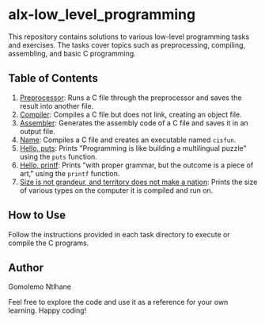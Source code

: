 # alx-low_level_programming

This repository contains solutions to various low-level programming tasks and exercises. The tasks cover topics such as preprocessing, compiling, assembling, and basic C programming.

## Table of Contents

1. [Preprocessor](alx-low_level_programming/0x00-hello_world/0-preprocessor): Runs a C file through the preprocessor and saves the result into another file.
2. [Compiler](./0x00-hello_world/1-compiler): Compiles a C file but does not link, creating an object file.
3. [Assembler](./0x00-hello_world/2-assembler): Generates the assembly code of a C file and saves it in an output file.
4. [Name](./0x00-hello_world/3-name): Compiles a C file and creates an executable named `cisfun`.
5. [Hello, puts](./0x00-hello_world/4-puts.c): Prints "Programming is like building a multilingual puzzle" using the `puts` function.
6. [Hello, printf](./0x00-hello_world/5-printf.c): Prints "with proper grammar, but the outcome is a piece of art," using the `printf` function.
7. [Size is not grandeur, and territory does not make a nation](./0x00-hello_world/6-size.c): Prints the size of various types on the computer it is compiled and run on.

## How to Use

Follow the instructions provided in each task directory to execute or compile the C programs.

## Author

Gomolemo Ntlhane

Feel free to explore the code and use it as a reference for your own learning. Happy coding!

